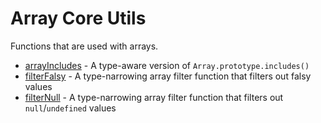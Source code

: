 # Array Core Utils

Functions that are used with arrays.

- [arrayIncludes]('./arrayIncludes.md) - A type-aware version of `Array.prototype.includes()`
- [filterFalsy]('./filterFalsy.md') - A type-narrowing array filter function that filters out falsy values
- [filterNull]('./filterNull.md) - A type-narrowing array filter function that filters out `null`/`undefined` values
